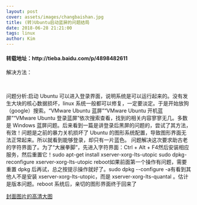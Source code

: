 ```yaml
---
layout: post
cover: assets/images/changbaishan.jpg
title: (转)Ubuntu启动蓝屏的问题结局
date: 2018-06-28 21:21:00
tags: linux
author: Kim
---
```

<h4>转载地址：http://tieba.baidu.com/p/4898482611</h4>

<p>解决方法：</p>
<br>
<p>问题分析:启动 Ubuntu 可以进入登录界面，说明系统是可以运行起来的。没有发生大块的核心数据损坏，linux 系统一般都可以修复，一定要淡定。于是开始放狗（google）搜索。“VMware Ubuntu 蓝屏”“VMware Ubuntu 开机蓝屏”“VMware Ubuntu 登录蓝屏”依次搜索查看，找到的相关内容寥寥无几。多数是 Windows 蓝屏问题。后来看到一篇是讲登录后黑屏的问题的，尝试了其方法，有效！问题是之前的暴力关机损坏了 Ubuntu 的图形系统配置，导致图形界面无法正常起来。所以就看到能够登录，却只有一片蓝色。 问题解决这次要求助古老的字符界面了。为了“大展拳脚”，先进入字符界面：Ctrl + Alt + F4然后安装相应服务，然后重置它！sudo apt-get install xserver-xorg-lts-utopic sudo dpkg-reconfigure xserver-xorg-lts-utopic reboot如果前面第一个操作有问题，需要重置 dpkg 后再试，总之按提示操作就好了。sudo dpkg --configure -a有看到其他人不是安装 xserver-xorg-lts-utopic，而是 xserver-xorg-lts-quantal 。估计是版本问题。reboot 系统后，亲切的图形界面终于回来了</p>
<a href="assets/images/changbaishan(source).jpg" target="_blank">封面图片的高清大图</a>

